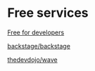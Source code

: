# Free services

[Free for developers](https://free-for.dev/#/)

[backstage/backstage](https://github.com/spotify/backstage)

[thedevdojo/wave](https://github.com/thedevdojo/wave)